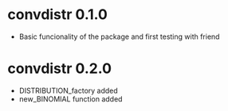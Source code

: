 # convdistr 0.1.0

* Basic funcionality of the package and first testing with friend

# convdistr 0.2.0

* DISTRIBUTION_factory added
* new_BINOMIAL function added



